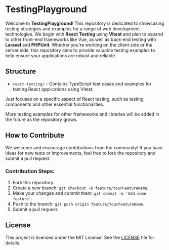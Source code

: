 # TestingPlayground

Welcome to **TestingPlayground**! This repository is dedicated to showcasing testing strategies and examples for a range of web development technologies. We begin with **React Testing** using **Vitest** and plan to expand to other front-end frameworks like Vue, as well as back-end testing with **Laravel** and **PHPUnit**. Whether you're working on the client side or the server side, this repository aims to provide valuable testing examples to help ensure your applications are robust and reliable.

## Structure

- `react-testing/` - Contains TypeScript test cases and examples for testing React applications using Vitest.
  
Just focuses on a specific aspect of React testing, such as testing components and other essential functionalities.

More testing examples for other frameworks and libraries will be added in the future as the repository grows.

## How to Contribute

We welcome and encourage contributions from the community! If you have ideas for new tests or improvements, feel free to fork the repository and submit a pull request.

### Contribution Steps:
1. Fork this repository.
2. Create a new branch: `git checkout -b feature/YourFeatureName`.
3. Make your changes and commit them: `git commit -m 'Add some feature'`.
4. Push to the branch: `git push origin feature/YourFeatureName`.
5. Submit a pull request.

## License

This project is licensed under the MIT License. See the [LICENSE](./LICENSE) file for details.
